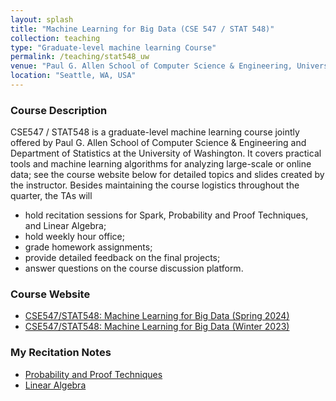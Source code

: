 ```yaml
---
layout: splash
title: "Machine Learning for Big Data (CSE 547 / STAT 548)"
collection: teaching
type: "Graduate-level machine learning Course"
permalink: /teaching/stat548_uw
venue: "Paul G. Allen School of Computer Science & Engineering, University of Washington (Spring 2024, Winter 2023)"
location: "Seattle, WA, USA"
---
```


<p></p>

### Course Description

CSE547 / STAT548 is a graduate-level machine learning course jointly offered by Paul G. Allen School of Computer Science & Engineering and Department of Statistics at the University of Washington. It covers practical tools and machine learning algorithms for analyzing large-scale or online data; see the course website below for detailed topics and slides created by the instructor. Besides maintaining the course logistics throughout the quarter, the TAs will
- hold recitation sessions for Spark, Probability and Proof Techniques, and Linear Algebra;
- hold weekly hour office;
- grade homework assignments;
- provide detailed feedback on the final projects;
- answer questions on the course discussion platform.

### Course Website

- [CSE547/STAT548: Machine Learning for Big Data (Spring 2024)](https://courses.cs.washington.edu/courses/cse547/24sp/)
- [CSE547/STAT548: Machine Learning for Big Data (Winter 2023)](https://courses.cs.washington.edu/courses/cse547/23wi/)

### My Recitation Notes

- [Probability and Proof Techniques](file_stat548/CSE547_Proofs_Probability.pdf)
- [Linear Algebra](file_stat548/CSE547_LinAlg_Review.pdf)

